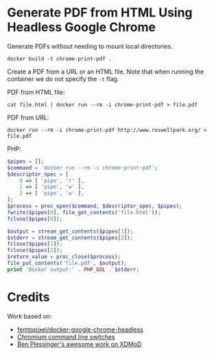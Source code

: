 # Generate PDF from HTML Using Headless Google Chrome

Generate PDFs without needing to mount local directories.

```
docker build -t chrome-print-pdf .
```

Create a PDF from a URL or an HTML file. Note that when running the container we do not specify the `-t` flag. 

PDF from HTML file:
```
cat file.html | docker run --rm -i chrome-print-pdf > file.pdf
```

PDF from URL:
```
docker run --rm -i chrome-print-pdf http://www.roswellpark.org/ > file.pdf
```

PHP:
```php
$pipes = [];
$command = 'docker run --rm -i chrome-print-pdf';
$descriptor_spec = [
    0 => [ 'pipe', 'r' ],
    1 => [ 'pipe', 'w' ],
    2 => [ 'pipe', 'w' ],
];
$process = proc_open($command, $descriptor_spec, $pipes);
fwrite($pipes[0], file_get_contents('file.html'));
fclose($pipes[0]);

$output = stream_get_contents($pipes[1]);
$stderr = stream_get_contents($pipes[2]);
fclose($pipes[1]);
fclose($pipes[2]);
$return_value = proc_close($process);
file_put_contents('file.pdf', $output);
print 'Docker output:' . PHP_EOL . $stderr;
```

# Credits

Work based on:
- [femtopixel/docker-google-chrome-headless](https://github.com/femtopixel/docker-google-chrome-headless)
- [Chromium command line switches](https://peter.sh/experiments/chromium-command-line-switches/)
- [Ben Plessinger's awesome work on XDMoD](https://github.com/ubccr/xdmod/blob/xdmod9.5/libraries/charting.php)

